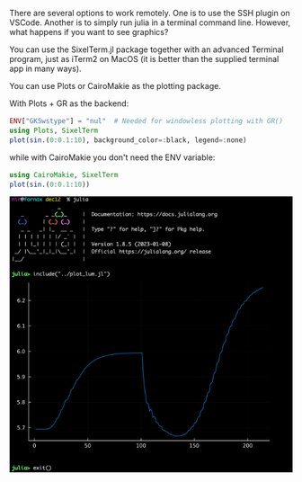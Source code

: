 There are several options to work remotely. One is to use the SSH plugin on VSCode. Another is to simply run julia in a terminal command line. However, what happens if you want to see graphics?

You can use the SixelTerm.jl package together with an advanced Terminal program, just as iTerm2 on MacOS (it is better than the supplied terminal app in many ways).

You can use Plots or CairoMakie as the plotting package. 

With Plots + GR as the backend:

```julia
ENV["GKSwstype"] = "nul"  # Needed for windowless plotting with GR()
using Plots, SixelTerm
plot(sin.(0:0.1:10), background_color=:black, legend=:none)
```

while with CairoMakie you don't need the ENV variable:

```julia
using CairoMakie, SixelTerm
plot(sin.(0:0.1:10))
```

![Alt text](<remote_graphics.png>)